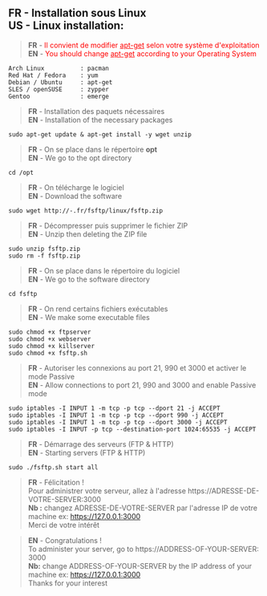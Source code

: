 <h2>
<b>FR</b> - Installation sous Linux<br>
<b>US</b> - Linux installation:
</h2>

> <b>FR</b> - <font color="red">Il convient de modifier <u>apt-get</u> selon votre syst&egrave;me d\'exploitation</font><br>
> <b>EN</b> - <font color="red">You should change <u>apt-get</u> according to your Operating System</font>

```
Arch Linux          : pacman
Red Hat / Fedora    : yum
Debian / Ubuntu     : apt-get
SLES / openSUSE     : zypper
Gentoo              : emerge
```


> <b>FR</b> - Installation des paquets n&eacute;cessaires<br>
> <b>EN</b> - Installation of the necessary packages
```
sudo apt-get update & apt-get install -y wget unzip
```
> <b>FR</b> - On se place dans le r&eacute;pertoire <b>opt</b><br>
> <b>EN</b> - We go to the opt directory
```
cd /opt
```
> <b>FR</b> - On t&eacute;l&eacute;charge le logiciel<br>
> <b>EN</b> - Download the software
```
sudo wget http://-.fr/fsftp/linux/fsftp.zip
```
> <b>FR</b> - D&eacute;compresser puis supprimer le fichier ZIP<br>
> <b>EN</b> - Unzip then deleting the ZIP file
```
sudo unzip fsftp.zip
sudo rm -f fsftp.zip
```
> <b>FR</b> - On se place dans le r&eacute;pertoire du logiciel<br>
> <b>EN</b> - We go to the software directory
```
cd fsftp
```
> <b>FR</b> - On rend certains fichiers ex&eacute;cutables<br>
> <b>EN</b> - We make some executable files
```
sudo chmod +x ftpserver
sudo chmod +x webserver
sudo chmod +x killserver
sudo chmod +x fsftp.sh
```
> <b>FR</b> - Autoriser les connexions au port 21, 990 et 3000 et activer le mode Passive<br>
> <b>EN</b> - Allow connections to port 21, 990 and 3000 and enable Passive mode

```
sudo iptables -I INPUT 1 -m tcp -p tcp --dport 21 -j ACCEPT
sudo iptables -I INPUT 1 -m tcp -p tcp --dport 990 -j ACCEPT
sudo iptables -I INPUT 1 -m tcp -p tcp --dport 3000 -j ACCEPT
sudo iptables -I INPUT -p tcp --destination-port 1024:65535 -j ACCEPT
```
> <b>FR</b> - D&eacute;marrage des serveurs (FTP & HTTP)<br>
> <b>EN</b> - Starting servers (FTP & HTTP)
```
sudo ./fsftp.sh start all
```
> <b>FR</b> - F&eacute;licitation !<br>
Pour administrer votre serveur, allez à l'adresse https://ADRESSE-DE-VOTRE-SERVER:3000<br>
<b>Nb :</b> changez ADRESSE-DE-VOTRE-SERVER par l\'adresse IP de votre machine ex: https://127.0.0.1:3000<br>
Merci de votre int&eacute;rêt<br>

> <b>EN</b> - Congratulations !<br>
To administer your server, go to https://ADDRESS-OF-YOUR-SERVER: 3000<br>
<b>Nb:</b> change ADDRESS-OF-YOUR-SERVER by the IP address of your machine ex: https://127.0.0.1:3000<br>
Thanks for your interest

